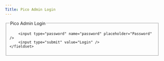 ```yaml
---
Title: Pico Admin Login
---
```


<form action="" method="post">
    <fieldset>
        <legend>Pico Admin Login</legend>

        <input type="password" name="password" placeholder="Password" />
        <input type="submit" value="Login" />
    </fieldset>
</form>
